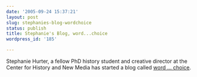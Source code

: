 ```yaml
---
date: '2005-09-24 15:37:21'
layout: post
slug: stephanies-blog-wordchoice
status: publish
title: Stephanie's Blog, word...choice
wordpress_id: '185'

---
```


Stephanie Hurter, a fellow PhD history student and creative director at the Center for History and New Media has started a blog called [word ... choice](http://www.clioweb.org/stephanie/). 

